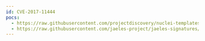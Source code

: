 ```yaml
---
id: CVE-2017-11444
pocs:
  - https://raw.githubusercontent.com/projectdiscovery/nuclei-templates/master/cves/CVE-2017-11444.yaml
  - https://raw.githubusercontent.com/jaeles-project/jaeles-signatures/master/cves/subrion-cms-sqli-cve-2017-11444.yaml
---
```

